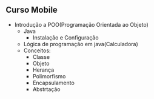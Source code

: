 ## Curso Mobile
- Introdução a POO(Programação Orientada ao Objeto)
    - Java 
        - Instalação e Configuração 
    - Lógica de programação em java(Calculadora) 
    - Conceitos:
        - Classe
        - Objeto
        - Herança 
        - Polimorfismo 
        - Encapsulamento 
        - Abstrtação